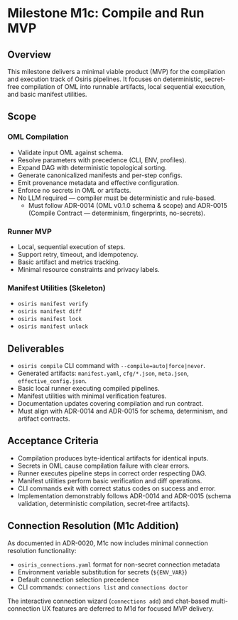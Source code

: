 # Milestone M1c: Compile and Run MVP

## Overview
This milestone delivers a minimal viable product (MVP) for the compilation and execution track of Osiris pipelines. It focuses on deterministic, secret-free compilation of OML into runnable artifacts, local sequential execution, and basic manifest utilities.

## Scope

### OML Compilation
- Validate input OML against schema.
- Resolve parameters with precedence (CLI, ENV, profiles).
- Expand DAG with deterministic topological sorting.
- Generate canonicalized manifests and per-step configs.
- Emit provenance metadata and effective configuration.
- Enforce no secrets in OML or artifacts.
- No LLM required — compiler must be deterministic and rule-based.
  - Must follow ADR-0014 (OML v0.1.0 schema & scope) and ADR-0015 (Compile Contract — determinism, fingerprints, no-secrets).

### Runner MVP
- Local, sequential execution of steps.
- Support retry, timeout, and idempotency.
- Basic artifact and metrics tracking.
- Minimal resource constraints and privacy labels.

### Manifest Utilities (Skeleton)
- `osiris manifest verify`
- `osiris manifest diff`
- `osiris manifest lock`
- `osiris manifest unlock`

## Deliverables
- `osiris compile` CLI command with `--compile=auto|force|never`.
- Generated artifacts: `manifest.yaml`, `cfg/*.json`, `meta.json`, `effective_config.json`.
- Basic local runner executing compiled pipelines.
- Manifest utilities with minimal verification features.
- Documentation updates covering compilation and run contract.
- Must align with ADR-0014 and ADR-0015 for schema, determinism, and artifact contracts.

## Acceptance Criteria
- Compilation produces byte-identical artifacts for identical inputs.
- Secrets in OML cause compilation failure with clear errors.
- Runner executes pipeline steps in correct order respecting DAG.
- Manifest utilities perform basic verification and diff operations.
- CLI commands exit with correct status codes on success and error.
- Implementation demonstrably follows ADR-0014 and ADR-0015 (schema validation, deterministic compilation, secret-free artifacts).

## Connection Resolution (M1c Addition)
As documented in ADR-0020, M1c now includes minimal connection resolution functionality:
- `osiris_connections.yaml` format for non-secret connection metadata
- Environment variable substitution for secrets (`${ENV_VAR}`)
- Default connection selection precedence
- CLI commands: `connections list` and `connections doctor`

The interactive connection wizard (`connections add`) and chat-based multi-connection UX features are deferred to M1d for focused MVP delivery.
